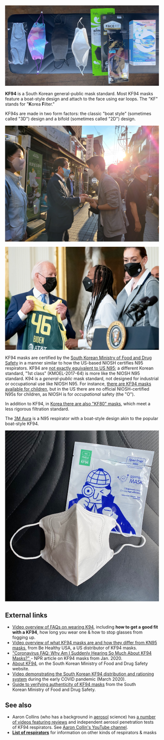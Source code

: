 ![Some KF94 masks. Pictured masks are the classic "boat style" KF94. Note that masklab (pictured) is not a certified KF94, but is "KF style." Left to right: masklab, masklab, BOTN large black, masklab, BOTN large black, Bluna Face Fit, LG Airwasher, masklab.](media/kf94-examples.jpg)

**KF94** is a South Korean general-public mask standard. Most KF94 masks feature a boat-style design and attach to the face using ear loops. The "KF" stands for "**K**orea **F**ilter."

KF94s are made in two form factors: the classic "boat style" (sometimes called "3D") design and a bifold (sometimes called "2D") design.

![Several individuals wearing KF94 masks while meeting South Korean presidential candidate  Hong Joon-pyo on September 19, 2021. Photo [CC-BY-SA 고려](https://commons.wikimedia.org/wiki/File:Hong_Joon-pyo,_Bae_Hyun-jin_in_Jamsil_Saemaeul_Market_\(1\).jpg).](media/Hong_Joon-pyo,_Bae_Hyun-jin_in_Jamsil_Saemaeul_Market.jpg)

![KF94 style masks worn by WNBA championship winning team-members at the White House. Official White House photo by Adam Schultz, US government work in public domain, August 23, 2021.](media/white-house-kf94-seattle-storm-2021-8-23.jpg)

KF94 masks are certified by the [South Korean Ministry of Food and Drug Safety](https://mfds.go.kr/eng/brd/m_65/view.do?seq=11&srchFr=&srchTo=&srchWord=&srchTp=&itm_seq_1=0&itm_seq_2=0&multi_itm_seq=0&company_cd=&company_nm=&page=1) in a manner similar to how the US-based NIOSH certifies N95 respirators. KF94 are [not exactly equivalent to US N95](https://multimedia.3m.com/mws/media/1793278O/3m-anz-2020-respiratory-protection-faq-healthcare.pdf); a different Korean standard, "1st class" (KMOEL-2017-64) is more like the NIOSH N95 standard. K94 is a *general-public* mask standard, not designed for industrial or occupational use like NIOSH N95. For instance, [there are KF94 masks available for children](https://www.youtube.com/watch?v=A88AGnN-nwI), but in the US there are no official NIOSH-certified N95s for children, as NIOSH is for *occupational* safety (the "O").

In addition to KF94, in [Korea there are also "KF80" masks](https://www.mfds.go.kr/eng/brd/m_75/view.do?seq=35&srchFr=&srchTo=&srchWord=&srchTp=&itm_seq_1=0&itm_seq_2=0&multi_itm_seq=0&company_cd=&company_nm=&page=1), which meet a less rigorous filtration standard.

The [3M Aura](/3M_Aura) is a N95 respirator with a boat-style design akin to the popular boat-style KF94.

![In addition to the iconic boat style (sometimes called "3D") KF94 design, there is also a bifold ("2D") KF94 design.](media/2d-KF94-design.JPG)

## External links

-   [Video overview of FAQs on wearing K94](https://www.youtube.com/watch?v=_In-nBP6WkQ), including **how to get a good fit with a KF94**, how long you wear one & how to stop glasses from fogging up.
-   [Video overview of what KF94 masks are and how they differ from KN95 masks](https://www.youtube.com/watch?app=desktop&v=hf4fAujzLL0), from Be Healthy USA, a US distributor of KF94 masks.
-   ["Coronavirus FAQ: Why Am I Suddenly Hearing So Much About KF94 Masks?" ](https://www.npr.org/sections/goatsandsoda/2021/01/22/959683338/coronavirus-faq-why-am-i-suddenly-hearing-so-much-about-kf94-masks)- NPR article on KF94 masks from Jan. 2020.
-   [About KF94](https://www.mfds.go.kr/eng/brd/m_75/view.do?seq=35&srchFr=&srchTo=&srchWord=&srchTp=&itm_seq_1=0&itm_seq_2=0&multi_itm_seq=0&company_cd=&company_nm=&page=1), on the South Korean Ministry of Food and Drug Safety website.
-   [Video demonstrating the South Korean KF94 distribution and rationing system](https://www.youtube.com/watch?app=desktop&v=katglAKrROI) during the early COVID pandemic (March 2020).
-   [Guide to verifying authenticity of KF94 masks](https://overseas.mofa.go.kr/my-en/brd/m_21422/view.do?seq=110) from the South Korean Ministry of Food and Drug Safety.

## See also

-   Aaron Collins (who has a background in [aerosol](/Aerosol) science) has [a number of videos featuring reviews](https://www.youtube.com/watch?v=WE5Uo3F2TdU) and independent aerosol penetration tests of KF94 respirators. See [Aaron Collin's YouTube channel](https://www.youtube.com/user/coll0412/videos).
-   **[List of respirators](/List_of_respirators)** for information on other kinds of respirators & masks
